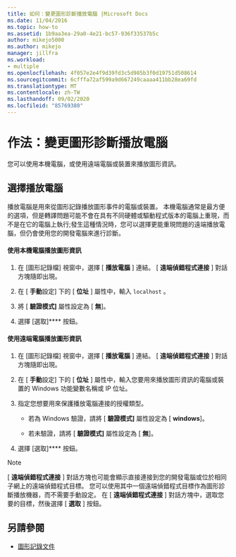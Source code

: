 ```yaml
---
title: 如何：變更圖形診斷播放電腦 |Microsoft Docs
ms.date: 11/04/2016
ms.topic: how-to
ms.assetid: 1b9aa3ea-29a0-4e21-bc57-936f33537b5c
author: mikejo5000
ms.author: mikejo
manager: jillfra
ms.workload:
- multiple
ms.openlocfilehash: 4f057e2e4f9d39fd3c5d985b3f0d19751d508614
ms.sourcegitcommit: 6cfffa72af599a9d667249caaaa411bb28ea69fd
ms.translationtype: MT
ms.contentlocale: zh-TW
ms.lasthandoff: 09/02/2020
ms.locfileid: "85769380"
---
```

# <a name="how-to-change-the-graphics-diagnostics-playback-machine"></a>作法：變更圖形診斷播放電腦
您可以使用本機電腦，或使用遠端電腦或裝置來播放圖形資訊。

## <a name="choosing-a-playback-machine"></a>選擇播放電腦
 播放電腦是用來從圖形記錄播放圖形事件的電腦或裝置。 本機電腦通常是最方便的選項，但是轉譯問題可能不會在具有不同硬體或驅動程式版本的電腦上重現，而不是在它的電腦上執行;發生這種情況時，您可以選擇更能重現問題的遠端播放電腦，但仍會使用您的開發電腦來進行診斷。

#### <a name="to-use-the-local-machine-to-play-back-graphics-information"></a>使用本機電腦播放圖形資訊

1. 在 [圖形記錄檔] 視窗中，選擇 [ **播放電腦** ] 連結。 [ **遠端偵錯程式連接** ] 對話方塊隨即出現。

2. 在 [ **手動**設定] 下的 [ **位址** ] 屬性中，輸入 `localhost` 。

3. 將 [ **驗證模式]** 屬性設定為 [ **無**]。

4. 選擇 [選取]**** 按鈕。

#### <a name="to-use-a-remote-machine-to-play-back-graphics-information"></a>使用遠端電腦播放圖形資訊

1. 在 [圖形記錄檔] 視窗中，選擇 [ **播放電腦** ] 連結。 [ **遠端偵錯程式連接** ] 對話方塊隨即出現。

2. 在 [ **手動**設定] 下的 [ **位址** ] 屬性中，輸入您要用來播放圖形資訊的電腦或裝置的 Windows 功能變數名稱或 IP 位址。

3. 指定您想要用來保護播放電腦連接的授權類型。

    - 若為 Windows 驗證，請將 [ **驗證模式]** 屬性設定為 [ **windows**]。

    - 若未驗證，請將 [ **驗證模式]** 屬性設定為 [ **無**]。

4. 選擇 [選取]**** 按鈕。

> [!NOTE]
> [ **遠端偵錯程式連接** ] 對話方塊也可能會顯示直接連接到您的開發電腦或位於相同子網上的遠端偵錯程式目標。 您可以使用其中一個遠端偵錯程式目標作為圖形診斷播放機器，而不需要手動設定。 在 [ **遠端偵錯程式連接** ] 對話方塊中，選取您要的目標，然後選擇 [ **選取** ] 按鈕。

## <a name="see-also"></a>另請參閱
- [圖形記錄文件](graphics-log-document.md)